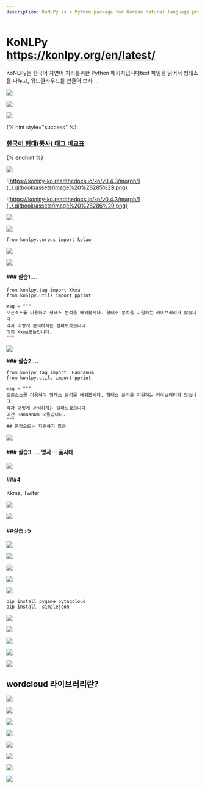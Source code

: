 ```yaml
---
description: KoNLPy is a Python package for Korean natural language processing
---
```


# KoNLPy https://konlpy.org/en/latest/

  KoNLPy는 한국어 자연어 처리를위한 Python 패키지입니다text 파일을 읽어서 형태소를 나누고, 워드클라우드를 만들어 보자.... 

![](../.gitbook/assets/image%20%28264%29.png)

![](../.gitbook/assets/image%20%28278%29.png)

![](../.gitbook/assets/image%20%28225%29.png)

{% hint style="success" %}
### [한국어 형태\(품사\) 태그 비교표](https://docs.google.com/spreadsheets/d/1OGAjUvalBuX-oZvZ_-9tEfYD2gQe7hTGsgUpiiBSXI8/edit#gid=0)
{% endhint %}

![](../.gitbook/assets/image%20%28262%29.png)

![https://konlpy-ko.readthedocs.io/ko/v0.4.3/morph/](../.gitbook/assets/image%20%28285%29.png)

![https://konlpy-ko.readthedocs.io/ko/v0.4.3/morph/](../.gitbook/assets/image%20%28286%29.png)

![](../.gitbook/assets/image%20%28231%29.png)

![](../.gitbook/assets/image%20%28249%29.png)

```text
from konlpy.corpus import kolaw

```

![](../.gitbook/assets/image%20%28242%29.png)

![](../.gitbook/assets/image%20%28280%29.png)

#### **\#\#\# 실습1....**

```text
from konlpy.tag import Kkma
from konlpy.utils import pprint

msg = """
오픈소스를 이용하여 형태소 분석을 배워봅시다. 형태소 분석을 지원하는 라이브러리가 많습니다. 
각자 어떻게 분석하지는 살펴보겠습니다. 
이건 Kkma모듈입니다.
"""

```

![](../.gitbook/assets/image%20%28293%29.png)

**\#\#\# 실습2....**

```text
from konlpy.tag import  Hannanum
from konlpy.utils import pprint

msg = """
오픈소스를 이용하여 형태소 분석을 배워봅시다. 형태소 분석을 지원하는 라이브러리가 많습니다. 
각자 어떻게 분석하지는 살펴보겠습니다. 
이건 Hannanum 모듈입니다.
"""
## 문장으로는 지원하지 않음
```

![](../.gitbook/assets/image%20%28290%29.png)

#### \#\#\# 실습3..... 명사 ㅡ 품사태

![](../.gitbook/assets/image%20%28284%29.png)

#### \#\#\#4

Kkma, Twiter

![](../.gitbook/assets/image%20%28246%29.png)

![](../.gitbook/assets/image%20%28238%29.png)

#### \#\#실습 : 5

![](../.gitbook/assets/image%20%28294%29.png)

![](../.gitbook/assets/image%20%28250%29.png)

![](../.gitbook/assets/image%20%28276%29.png)

![](../.gitbook/assets/image%20%28235%29.png)

![](../.gitbook/assets/image%20%28288%29.png)

```text
pip install pygame pytagcloud
pip install  simplejson

```

![](../.gitbook/assets/image%20%28247%29.png)

![](../.gitbook/assets/image%20%28227%29.png)

![](../.gitbook/assets/image%20%28272%29.png)

![](../.gitbook/assets/image%20%28291%29.png)

![](../.gitbook/assets/image%20%28292%29.png)

## wordcloud 라이브러리란?

![](../.gitbook/assets/image%20%28241%29.png)

![](../.gitbook/assets/image%20%28282%29.png)

![](../.gitbook/assets/image%20%28295%29.png)

![](../.gitbook/assets/image%20%28283%29.png)

![](../.gitbook/assets/image%20%28232%29.png)

![](../.gitbook/assets/image%20%28287%29.png)

![](../.gitbook/assets/image%20%28281%29.png)

![](../.gitbook/assets/image%20%28289%29.png)

